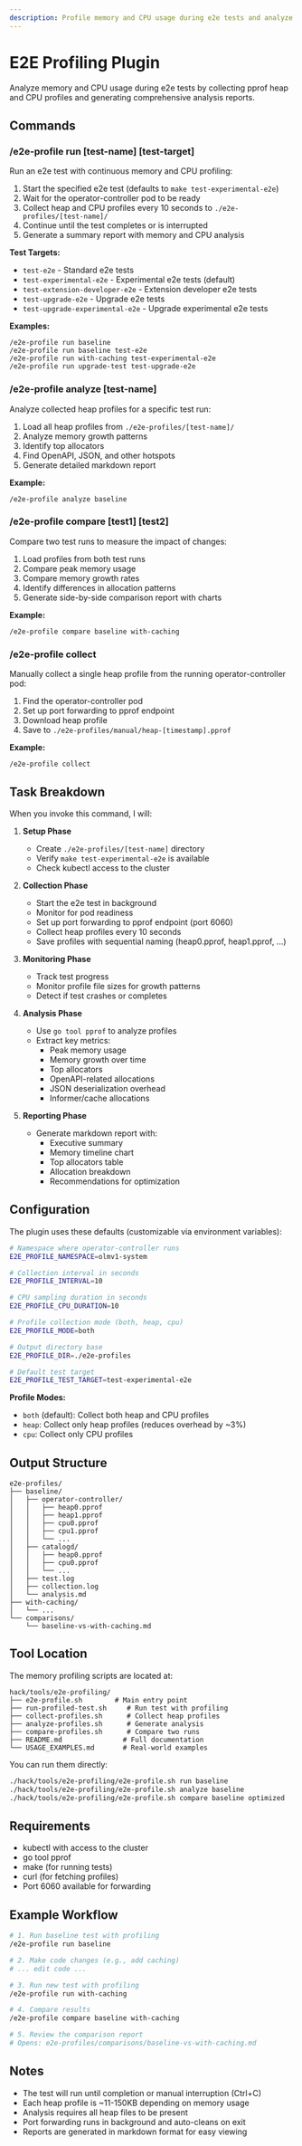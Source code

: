 ```yaml
---
description: Profile memory and CPU usage during e2e tests and analyze results
---
```


# E2E Profiling Plugin

Analyze memory and CPU usage during e2e tests by collecting pprof heap and CPU profiles and generating comprehensive analysis reports.

## Commands

### /e2e-profile run [test-name] [test-target]

Run an e2e test with continuous memory and CPU profiling:

1. Start the specified e2e test (defaults to `make test-experimental-e2e`)
2. Wait for the operator-controller pod to be ready
3. Collect heap and CPU profiles every 10 seconds to `./e2e-profiles/[test-name]/`
4. Continue until the test completes or is interrupted
5. Generate a summary report with memory and CPU analysis

**Test Targets:**
- `test-e2e` - Standard e2e tests
- `test-experimental-e2e` - Experimental e2e tests (default)
- `test-extension-developer-e2e` - Extension developer e2e tests
- `test-upgrade-e2e` - Upgrade e2e tests
- `test-upgrade-experimental-e2e` - Upgrade experimental e2e tests

**Examples:**
```
/e2e-profile run baseline
/e2e-profile run baseline test-e2e
/e2e-profile run with-caching test-experimental-e2e
/e2e-profile run upgrade-test test-upgrade-e2e
```

### /e2e-profile analyze [test-name]

Analyze collected heap profiles for a specific test run:

1. Load all heap profiles from `./e2e-profiles/[test-name]/`
2. Analyze memory growth patterns
3. Identify top allocators
4. Find OpenAPI, JSON, and other hotspots
5. Generate detailed markdown report

**Example:**
```
/e2e-profile analyze baseline
```

### /e2e-profile compare [test1] [test2]

Compare two test runs to measure the impact of changes:

1. Load profiles from both test runs
2. Compare peak memory usage
3. Compare memory growth rates
4. Identify differences in allocation patterns
5. Generate side-by-side comparison report with charts

**Example:**
```
/e2e-profile compare baseline with-caching
```

### /e2e-profile collect

Manually collect a single heap profile from the running operator-controller pod:

1. Find the operator-controller pod
2. Set up port forwarding to pprof endpoint
3. Download heap profile
4. Save to `./e2e-profiles/manual/heap-[timestamp].pprof`

**Example:**
```
/e2e-profile collect
```

## Task Breakdown

When you invoke this command, I will:

1. **Setup Phase**
   - Create `./e2e-profiles/[test-name]` directory
   - Verify `make test-experimental-e2e` is available
   - Check kubectl access to the cluster

2. **Collection Phase**
   - Start the e2e test in background
   - Monitor for pod readiness
   - Set up port forwarding to pprof endpoint (port 6060)
   - Collect heap profiles every 10 seconds
   - Save profiles with sequential naming (heap0.pprof, heap1.pprof, ...)

3. **Monitoring Phase**
   - Track test progress
   - Monitor profile file sizes for growth patterns
   - Detect if test crashes or completes

4. **Analysis Phase**
   - Use `go tool pprof` to analyze profiles
   - Extract key metrics:
     - Peak memory usage
     - Memory growth over time
     - Top allocators
     - OpenAPI-related allocations
     - JSON deserialization overhead
     - Informer/cache allocations

5. **Reporting Phase**
   - Generate markdown report with:
     - Executive summary
     - Memory timeline chart
     - Top allocators table
     - Allocation breakdown
     - Recommendations for optimization

## Configuration

The plugin uses these defaults (customizable via environment variables):

```bash
# Namespace where operator-controller runs
E2E_PROFILE_NAMESPACE=olmv1-system

# Collection interval in seconds
E2E_PROFILE_INTERVAL=10

# CPU sampling duration in seconds
E2E_PROFILE_CPU_DURATION=10

# Profile collection mode (both, heap, cpu)
E2E_PROFILE_MODE=both

# Output directory base
E2E_PROFILE_DIR=./e2e-profiles

# Default test target
E2E_PROFILE_TEST_TARGET=test-experimental-e2e
```

**Profile Modes:**
- `both` (default): Collect both heap and CPU profiles
- `heap`: Collect only heap profiles (reduces overhead by ~3%)
- `cpu`: Collect only CPU profiles

## Output Structure

```
e2e-profiles/
├── baseline/
│   ├── operator-controller/
│   │   ├── heap0.pprof
│   │   ├── heap1.pprof
│   │   ├── cpu0.pprof
│   │   ├── cpu1.pprof
│   │   └── ...
│   ├── catalogd/
│   │   ├── heap0.pprof
│   │   ├── cpu0.pprof
│   │   └── ...
│   ├── test.log
│   ├── collection.log
│   └── analysis.md
├── with-caching/
│   └── ...
└── comparisons/
    └── baseline-vs-with-caching.md
```

## Tool Location

The memory profiling scripts are located at:
```
hack/tools/e2e-profiling/
├── e2e-profile.sh        # Main entry point
├── run-profiled-test.sh     # Run test with profiling
├── collect-profiles.sh      # Collect heap profiles
├── analyze-profiles.sh      # Generate analysis
├── compare-profiles.sh      # Compare two runs
├── README.md               # Full documentation
└── USAGE_EXAMPLES.md       # Real-world examples
```

You can run them directly:
```bash
./hack/tools/e2e-profiling/e2e-profile.sh run baseline
./hack/tools/e2e-profiling/e2e-profile.sh analyze baseline
./hack/tools/e2e-profiling/e2e-profile.sh compare baseline optimized
```

## Requirements

- kubectl with access to the cluster
- go tool pprof
- make (for running tests)
- curl (for fetching profiles)
- Port 6060 available for forwarding

## Example Workflow

```bash
# 1. Run baseline test with profiling
/e2e-profile run baseline

# 2. Make code changes (e.g., add caching)
# ... edit code ...

# 3. Run new test with profiling
/e2e-profile run with-caching

# 4. Compare results
/e2e-profile compare baseline with-caching

# 5. Review the comparison report
# Opens: e2e-profiles/comparisons/baseline-vs-with-caching.md
```

## Notes

- The test will run until completion or manual interruption (Ctrl+C)
- Each heap profile is ~11-150KB depending on memory usage
- Analysis requires all heap files to be present
- Port forwarding runs in background and auto-cleans on exit
- Reports are generated in markdown format for easy viewing
